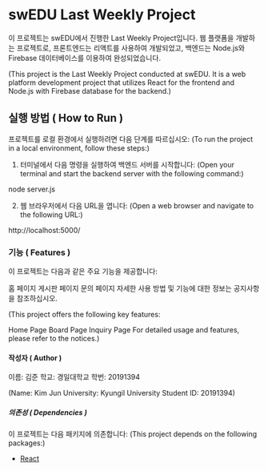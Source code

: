 # swEDU Last Weekly Project

이 프로젝트는 swEDU에서 진행한 Last Weekly Project입니다. 웹 플랫폼을 개발하는 프로젝트로, 프론트엔드는 리액트를 사용하여 개발되었고, 백엔드는 Node.js와 Firebase 데이터베이스를 이용하여 완성되었습니다.

(This project is the Last Weekly Project conducted at swEDU. It is a web platform development project that utilizes React for the frontend and Node.js with Firebase database for the backend.)

## 실행 방법 ( How to Run )

프로젝트를 로컬 환경에서 실행하려면 다음 단계를 따르십시오:
(To run the project in a local environment, follow these steps:)

1. 터미널에서 다음 명령을 실행하여 백엔드 서버를 시작합니다:
(Open your terminal and start the backend server with the following command:)

node server.js

2. 웹 브라우저에서 다음 URL을 엽니다:
(Open a web browser and navigate to the following URL:)

http://localhost:5000/


### 기능 ( Features )

이 프로젝트는 다음과 같은 주요 기능을 제공합니다:

홈 페이지
게시판 페이지
문의 페이지
자세한 사용 방법 및 기능에 대한 정보는 공지사항을 참조하십시오.

(This project offers the following key features:

Home Page
Board Page
Inquiry Page
For detailed usage and features, please refer to the notices.)

#### 작성자 ( Author )

이름: 김준
학교: 경일대학교
학번: 20191394

(Name: Kim Jun
University: Kyungil University
Student ID: 20191394)

##### 의존성 ( Dependencies )

이 프로젝트는 다음 패키지에 의존합니다:
(This project depends on the following packages:)

- [React](https://reactjs.org/)